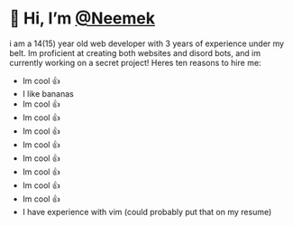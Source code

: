 # 👋 Hi, I’m [@Neemek](https://neemek.com/)
i am a 14(15) year old web developer with 3 years of experience under my belt.
Im proficient at creating both websites and disord bots, and im currently working on a secret project!
Heres ten reasons to hire me:
- Im cool 👍
- I like bananas
- Im cool 👍
- Im cool 👍
- Im cool 👍
- Im cool 👍
- Im cool 👍
- Im cool 👍
- Im cool 👍
- Im cool 👍
- I have experience with vim (could probably put that on my resume)
<!---
Neemek/Neemek is a ✨ special ✨ repository because its `README.md` (this file) appears on your GitHub profile.
You can click the Preview link to take a look at your changes.
--->
